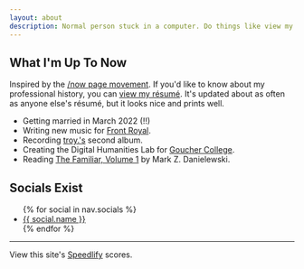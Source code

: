 ```yaml
---
layout: about
description: Normal person stuck in a computer. Do things like view my resume and contact me here.
---
```


## What I'm Up To Now

Inspired by the [/now page movement](https://nownownow.com/about). If you'd like to know about my professional history,
you can [view my résumé](https://resume.troyv.dev/). It's updated about as often as anyone else's résumé, but it looks nice and prints
well.

- Getting married in March 2022 (!!)
- Writing new music for [Front Royal](https://www.frontroyalband.com).
- Recording [troy.'s](https://justtroy.bandcamp.com) second album.
- Creating the Digital Humanities Lab for [Goucher College](https://www.goucher.edu/).
- Reading [The Familiar, Volume 1](https://www.penguinrandomhouse.com/books/213605/the-familiar-volume-1-by-mark-z-danielewski/) by Mark Z. Danielewski.

## Socials Exist

<ul>
{% for social in nav.socials %}
<li><a href="{{ social.url }}">{{ social.name }}</a></li>
{% endfor %}
</ul>

---

View this site's [Speedlify](https://speedlify.troyv.dev) scores.
